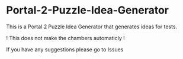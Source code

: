 # Portal-2-Puzzle-Idea-Generator

This is a Portal 2 Puzzle Idea Generator that generates ideas for tests.

! This does not make the chambers automaticly !

If you have any suggestions please go to Issues 
